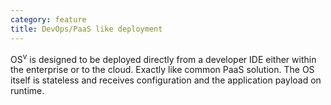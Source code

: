 ```yaml
---
category: feature
title: DevOps/PaaS like deployment
---
```


OS<sup>v</sup> is designed to be deployed directly from a developer IDE either within the enterprise or to the cloud. Exactly like common PaaS solution. The OS itself is stateless and receives configuration and the application payload on runtime.






